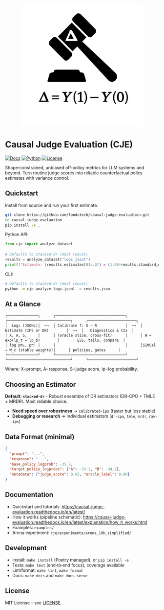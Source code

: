 <div align="center">
  <img src="docs/img/CJE_logo.svg" alt="CJE Logo" width="400">
</div>

# Causal Judge Evaluation (CJE)

[![Docs](https://readthedocs.org/projects/causal-judge-evaluation/badge/?version=latest)](https://causal-judge-evaluation.readthedocs.io/en/latest/)
[![Python](https://img.shields.io/badge/python-3.9%E2%80%933.12-blue)](https://www.python.org/downloads/)
[![License](https://img.shields.io/badge/license-MIT-green)](LICENSE)

Shape‑constrained, unbiased off‑policy metrics for LLM systems and beyond. Turn routine judge scores into reliable counterfactual policy estimates with variance control.

Quickstart
----------

Install from source and run your first estimate.

```bash
git clone https://github.com/fondutech/causal-judge-evaluation.git
cd causal-judge-evaluation
pip install -e .
```

Python API:

```python
from cje import analyze_dataset

# Defaults to stacked-dr (most robust)
results = analyze_dataset("logs.jsonl")
print(f"Estimate: {results.estimates[0]:.3f} ± {1.96*results.standard_errors[0]:.3f}")
```

CLI:

```bash
# Defaults to stacked-dr (most robust)
python -m cje analyze logs.jsonl -o results.json
```

At a Glance
-----------

```
┌──────────────┐      ┌────────────────────────────────┐      ┌─────────────────────────────┐      ┌──────────────────────┐
│  Logs (JSONL)│  ─→  │ Calibrate f: S → R             │  ─→  │ Estimate (IPS or DR)        │  ─→  │   Diagnostics & CIs  │
│ X, A, S,     │      │ (oracle slice, cross‑fit)      │      │ W = exp(lp_t − lp_b)        │      │ ESS, tails, compare  │
│ log pπ₀, pπ′ │      │                                │      │SIMCal → W_c (stable weights)│      │ policies, gates      │
└──────────────┘      └────────────────────────────────┘      └─────────────────────────────┘      └──────────────────────┘
```

Where: X=prompt, A=response, S=judge score, lp=log probability.

Choosing an Estimator
---------------------

**Default: `stacked-dr`** - Robust ensemble of DR estimators (DR-CPO + TMLE + MRDR). Most reliable choice.

- **Need speed over robustness** → `calibrated-ips` (faster but less stable)
- **Debugging or research** → Individual estimators (`dr-cpo`, `tmle`, `mrdr`, `raw-ips`)

Data Format (minimal)
---------------------

```json
{
  "prompt": "...",
  "response": "...",
  "base_policy_logprob": -35.7,
  "target_policy_logprobs": {"A": -33.1, "B": -34.2},
  "metadata": {"judge_score": 0.85, "oracle_label": 0.90}
}
```

Documentation
-------------

- Quickstart and tutorials: https://causal-judge-evaluation.readthedocs.io/en/latest/
- How it works (pipeline schematic): https://causal-judge-evaluation.readthedocs.io/en/latest/explanation/how_it_works.html
- Examples: `examples/`
- Arena experiment: `cje/experiments/arena_10k_simplified/`

Development
-----------

- Install: `make install` (Poetry managed), or `pip install -e .`
- Tests: `make test` (end‑to‑end focus), coverage available
- Lint/format: `make lint`, `make format`
- Docs: `make docs` and `make docs-serve`

License
-------

MIT License – see [LICENSE](LICENSE).
